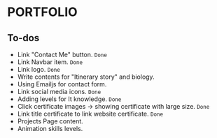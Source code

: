 # PORTFOLIO

## To-dos
- Link "Contact Me" button. `Done`
- Link Navbar item. `Done`
- Link logo. `Done`
- Write contents for "Itinerary story" and biology.
- Using Emailjs for contact form. 
- Link social media icons. `Done`
- Adding levels for It knowledge. `Done`
- Click certificate images -> showing certificate with large size. `Done`
- Link title certificate to link website certificate. `Done`
- Projects Page content.
- Animation skills levels.
